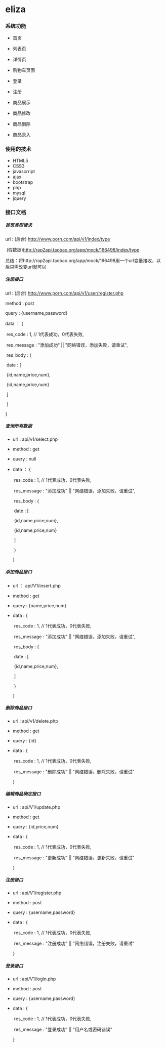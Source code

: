 # eliza

### 系统功能

* 首页
* 列表页
* 详情页
* 购物车页面

* 登录
* 注册
* 商品展示
* 商品修改
* 商品删除
* 商品录入

### 使用的技术	

* HTML5
* CSS3
* javascrript
* ajax
* bootstrap
* php
* mysql
* jquery

### 接口文档

##### 首页类型请求

url : (后台) http://www.porn.com/api/v1/index/type

​	(假数据)http://rap2api.taobao.org/app/mock/166498/index/type

总结：将http://rap2api.taobao.org/app/mock/166498用一个url变量接收，以后只需改变url就可以

##### 注册接口

url : (后台) http://www.porn.com/api/v1/user/register.php

method : post

query : {username,password}

data ： {

​	res_code : 1, // 1代表成功，0代表失败,

​	res_message : "添加成功" || "网络错误，添加失败，请重试",

​	res_body : {

​		date : [

​			{id,name,price,num},

​			{id,name,price,num}

​		]

​	}

}

##### 查询所有数据

* url : api/v1/select.php

* method : get

* query : null

* data ： {

  ​	res_code : 1, // 1代表成功，0代表失败,

  ​	res_message : "添加成功" || "网络错误，添加失败，请重试",

  ​	res_body : {

  ​		date : [

  ​			{id,name,price,num},

  ​			{id,name,price,num}

  ​		]

  ​	}

  }

##### 添加商品接口

* url ： api/V1/insert.php

* method : get

* query : {name,price,num}

* data : {

  ​	res_code : 1, // 1代表成功，0代表失败,

  ​	res_message : "添加成功" || "网络错误，添加失败，请重试",

  ​	res_body : {

  ​		date : [

  ​			{id,name,price,num},

  ​		]

  ​	}

  }

##### 删除商品接口

* url : api/v1/delete.php

* method : get

* query : {id}

* data : {

  ​	res_code : 1, // 1代表成功，0代表失败,

  ​	res_message : "删除成功" || "网络错误，删除失败，请重试"

  }

##### 编辑商品确定接口

* url : api/V1/update.php

* method : get

* query : {id,price,num}

* data : {

  ​	res_code : 1, // 1代表成功，0代表失败,

  ​	res_message : "更新成功" || "网络错误，更新失败，请重试"

  }

##### 注册接口

* url : api/V1/register.php

* method : post

* query : {username,password}

* data : {

  ​	res_code : 1, // 1代表成功，0代表失败,

  ​	res_message : "注册成功" || "网络错误，注册失败，请重试"

  }

##### 登录接口

- url : api/V1/login.php

- method : post

- query : {username,password}

- data : {

  ​	res_code : 1, // 1代表成功，0代表失败,

  ​	res_message : "登录成功" || "用户名或密码错误"

  }































































































